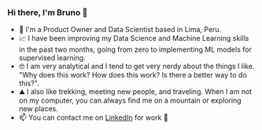 ### Hi there, I'm Bruno 👋
- 🚀 I'm a Product Owner and Data Scientist based in Lima, Peru.
- 📈 I have been improving my Data Science and Machine Learning skills in the past two months, going from zero to implementing ML models for supervised learning.
- 🤓 I am very analytical and I tend to get very nerdy about the things I like. "Why does this work? How does this work? Is there a better way to do this?".
- ⛰️ I also like trekking, meeting new people, and traveling. When I am not on my computer, you can always find me on a mountain or exploring new places.
- 📫 You can contact me on [LinkedIn](https://www.linkedin.com/in/corneliobruno/) for work 💼
